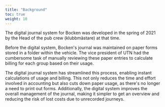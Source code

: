 ```yaml
---
title: "Background"
toc: true
weight: 10
---
```


The digital journal system for Bocken was developed in the spring of 2021 by the Head of the pub crew (klubbmästare) at that time.

Before the digital system, Bocken's journal was maintained on paper forms stored in a folder within the vehicle. The vice president of UTN had the cumbersome task of manually reviewing these paper entries to calculate billing for each group based on their usage.

The digital journal system has streamlined this process, enabling instant calculations of usage and billing. This not only reduces the time and effort involved in accounting but also cuts down paper usage, as there's no longer a need to print out forms. Additionally, the digital system improves the overall management of the journal, making it simpler to get an overview and reducing the risk of lost costs due to unrecorded journeys.

